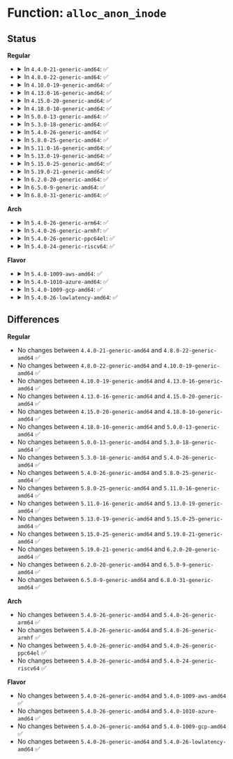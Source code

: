# Function: <code>alloc_anon_inode</code>

## Status
<b>Regular</b>
<ul>
<li>
<details>
<summary>In <code>4.4.0-21-generic-amd64</code>: ✅</summary>

```c
struct inode * alloc_anon_inode(struct super_block * s)
```

```json
{
  "name": "alloc_anon_inode",
  "collision_type": "Unique Global",
  "inline_type": "No",
  "funcs": [
    {
      "addr": 18446744071581157168,
      "name": "alloc_anon_inode",
      "external": true,
      "loc": "fs/libfs.c:1048",
      "file": "fs/libfs.c",
      "inline": "seen, unknown",
      "caller_inline": [],
      "caller_func": [
        "fs/anon_inodes.c:anon_inode_init",
        "fs/aio.c:SyS_io_setup"
      ]
    }
  ],
  "symbols": [
    {
      "addr": 18446744071581157168,
      "name": "alloc_anon_inode",
      "section": ".text",
      "bind": "STB_GLOBAL",
      "size": 167
    }
  ]
}
```
</details>
</li>
<li>
<details>
<summary>In <code>4.8.0-22-generic-amd64</code>: ✅</summary>

```c
struct inode * alloc_anon_inode(struct super_block * s)
```

```json
{
  "name": "alloc_anon_inode",
  "collision_type": "Unique Global",
  "inline_type": "No",
  "funcs": [
    {
      "addr": 18446744071581322176,
      "name": "alloc_anon_inode",
      "external": true,
      "loc": "fs/libfs.c:1071",
      "file": "fs/libfs.c",
      "inline": "seen, unknown",
      "caller_inline": [],
      "caller_func": [
        "mm/zsmalloc.c:zs_create_pool",
        "fs/anon_inodes.c:anon_inode_init",
        "fs/aio.c:aio_setup_ring",
        "drivers/virtio/virtio_balloon.c:virtballoon_probe"
      ]
    }
  ],
  "symbols": [
    {
      "addr": 18446744071581322176,
      "name": "alloc_anon_inode",
      "section": ".text",
      "bind": "STB_GLOBAL",
      "size": 167
    }
  ]
}
```
</details>
</li>
<li>
<details>
<summary>In <code>4.10.0-19-generic-amd64</code>: ✅</summary>

```c
struct inode * alloc_anon_inode(struct super_block * s)
```

```json
{
  "name": "alloc_anon_inode",
  "collision_type": "Unique Global",
  "inline_type": "No",
  "funcs": [
    {
      "addr": 18446744071581401360,
      "name": "alloc_anon_inode",
      "external": true,
      "loc": "fs/libfs.c:1079",
      "file": "fs/libfs.c",
      "inline": "seen, unknown",
      "caller_inline": [],
      "caller_func": [
        "mm/zsmalloc.c:zs_create_pool",
        "fs/anon_inodes.c:anon_inode_init",
        "fs/aio.c:aio_setup_ring",
        "drivers/virtio/virtio_balloon.c:virtballoon_probe"
      ]
    }
  ],
  "symbols": [
    {
      "addr": 18446744071581401360,
      "name": "alloc_anon_inode",
      "section": ".text",
      "bind": "STB_GLOBAL",
      "size": 155
    }
  ]
}
```
</details>
</li>
<li>
<details>
<summary>In <code>4.13.0-16-generic-amd64</code>: ✅</summary>

```c
struct inode * alloc_anon_inode(struct super_block * s)
```

```json
{
  "name": "alloc_anon_inode",
  "collision_type": "Unique Global",
  "inline_type": "No",
  "funcs": [
    {
      "addr": 18446744071581456432,
      "name": "alloc_anon_inode",
      "external": true,
      "loc": "fs/libfs.c:1084",
      "file": "fs/libfs.c",
      "inline": "seen, unknown",
      "caller_inline": [],
      "caller_func": [
        "mm/zsmalloc.c:zs_create_pool",
        "fs/anon_inodes.c:anon_inode_init",
        "fs/aio.c:aio_setup_ring",
        "drivers/virtio/virtio_balloon.c:virtballoon_probe"
      ]
    }
  ],
  "symbols": [
    {
      "addr": 18446744071581456432,
      "name": "alloc_anon_inode",
      "section": ".text",
      "bind": "STB_GLOBAL",
      "size": 159
    }
  ]
}
```
</details>
</li>
<li>
<details>
<summary>In <code>4.15.0-20-generic-amd64</code>: ✅</summary>

```c
struct inode * alloc_anon_inode(struct super_block * s)
```

```json
{
  "name": "alloc_anon_inode",
  "collision_type": "Unique Global",
  "inline_type": "No",
  "funcs": [
    {
      "addr": 18446744071581598416,
      "name": "alloc_anon_inode",
      "external": true,
      "loc": "fs/libfs.c:1084",
      "file": "fs/libfs.c",
      "inline": "seen, unknown",
      "caller_inline": [],
      "caller_func": [
        "mm/zsmalloc.c:zs_create_pool",
        "fs/anon_inodes.c:anon_inode_init",
        "fs/aio.c:aio_setup_ring",
        "drivers/virtio/virtio_balloon.c:virtballoon_probe"
      ]
    }
  ],
  "symbols": [
    {
      "addr": 18446744071581598416,
      "name": "alloc_anon_inode",
      "section": ".text",
      "bind": "STB_GLOBAL",
      "size": 159
    }
  ]
}
```
</details>
</li>
<li>
<details>
<summary>In <code>4.18.0-10-generic-amd64</code>: ✅</summary>

```c
struct inode * alloc_anon_inode(struct super_block * s)
```

```json
{
  "name": "alloc_anon_inode",
  "collision_type": "Unique Global",
  "inline_type": "No",
  "funcs": [
    {
      "addr": 18446744071581756016,
      "name": "alloc_anon_inode",
      "external": true,
      "loc": "fs/libfs.c:1123",
      "file": "fs/libfs.c",
      "inline": "seen, unknown",
      "caller_inline": [],
      "caller_func": [
        "mm/zsmalloc.c:zs_create_pool",
        "fs/anon_inodes.c:anon_inode_init",
        "fs/aio.c:aio_setup_ring",
        "drivers/virtio/virtio_balloon.c:virtballoon_probe"
      ]
    }
  ],
  "symbols": [
    {
      "addr": 18446744071581756016,
      "name": "alloc_anon_inode",
      "section": ".text",
      "bind": "STB_GLOBAL",
      "size": 155
    }
  ]
}
```
</details>
</li>
<li>
<details>
<summary>In <code>5.0.0-13-generic-amd64</code>: ✅</summary>

```c
struct inode * alloc_anon_inode(struct super_block * s)
```

```json
{
  "name": "alloc_anon_inode",
  "collision_type": "Unique Global",
  "inline_type": "No",
  "funcs": [
    {
      "addr": 18446744071581842544,
      "name": "alloc_anon_inode",
      "external": true,
      "loc": "fs/libfs.c:1123",
      "file": "fs/libfs.c",
      "inline": "seen, unknown",
      "caller_inline": [],
      "caller_func": [
        "mm/zsmalloc.c:zs_create_pool",
        "fs/anon_inodes.c:anon_inode_init",
        "fs/aio.c:aio_setup_ring",
        "drivers/virtio/virtio_balloon.c:virtballoon_probe"
      ]
    }
  ],
  "symbols": [
    {
      "addr": 18446744071581842544,
      "name": "alloc_anon_inode",
      "section": ".text",
      "bind": "STB_GLOBAL",
      "size": 155
    }
  ]
}
```
</details>
</li>
<li>
<details>
<summary>In <code>5.3.0-18-generic-amd64</code>: ✅</summary>

```c
struct inode * alloc_anon_inode(struct super_block * s)
```

```json
{
  "name": "alloc_anon_inode",
  "collision_type": "Unique Global",
  "inline_type": "No",
  "funcs": [
    {
      "addr": 18446744071581967088,
      "name": "alloc_anon_inode",
      "external": true,
      "loc": "fs/libfs.c:1142",
      "file": "fs/libfs.c",
      "inline": "seen, unknown",
      "caller_inline": [],
      "caller_func": [
        "mm/zsmalloc.c:zs_create_pool",
        "fs/anon_inodes.c:anon_inode_init",
        "fs/aio.c:aio_setup_ring",
        "drivers/virtio/virtio_balloon.c:virtballoon_probe",
        "drivers/dma-buf/dma-buf.c:dma_buf_export"
      ]
    }
  ],
  "symbols": [
    {
      "addr": 18446744071581967088,
      "name": "alloc_anon_inode",
      "section": ".text",
      "bind": "STB_GLOBAL",
      "size": 178
    }
  ]
}
```
</details>
</li>
<li>
<details>
<summary>In <code>5.4.0-26-generic-amd64</code>: ✅</summary>

```c
struct inode * alloc_anon_inode(struct super_block * s)
```

```json
{
  "name": "alloc_anon_inode",
  "collision_type": "Unique Global",
  "inline_type": "No",
  "funcs": [
    {
      "addr": 18446744071582040304,
      "name": "alloc_anon_inode",
      "external": true,
      "loc": "fs/libfs.c:1182",
      "file": "fs/libfs.c",
      "inline": "seen, unknown",
      "caller_inline": [],
      "caller_func": [
        "mm/zsmalloc.c:zs_create_pool",
        "fs/anon_inodes.c:anon_inode_init",
        "fs/aio.c:aio_setup_ring",
        "drivers/virtio/virtio_balloon.c:virtballoon_probe",
        "drivers/dma-buf/dma-buf.c:dma_buf_export"
      ]
    }
  ],
  "symbols": [
    {
      "addr": 18446744071582040304,
      "name": "alloc_anon_inode",
      "section": ".text",
      "bind": "STB_GLOBAL",
      "size": 178
    }
  ]
}
```
</details>
</li>
<li>
<details>
<summary>In <code>5.8.0-25-generic-amd64</code>: ✅</summary>

```c
struct inode * alloc_anon_inode(struct super_block * s)
```

```json
{
  "name": "alloc_anon_inode",
  "collision_type": "Unique Global",
  "inline_type": "No",
  "funcs": [
    {
      "addr": 18446744071582275024,
      "name": "alloc_anon_inode",
      "external": true,
      "loc": "fs/libfs.c:1218",
      "file": "fs/libfs.c",
      "inline": "seen, unknown",
      "caller_inline": [],
      "caller_func": [
        "mm/zsmalloc.c:zs_create_pool",
        "fs/anon_inodes.c:anon_inode_init",
        "fs/aio.c:aio_setup_ring",
        "drivers/virtio/virtio_balloon.c:virtballoon_probe",
        "drivers/char/mem.c:chr_dev_init",
        "drivers/dma-buf/dma-buf.c:dma_buf_export"
      ]
    }
  ],
  "symbols": [
    {
      "addr": 18446744071582275024,
      "name": "alloc_anon_inode",
      "section": ".text",
      "bind": "STB_GLOBAL",
      "size": 180
    }
  ]
}
```
</details>
</li>
<li>
<details>
<summary>In <code>5.11.0-16-generic-amd64</code>: ✅</summary>

```c
struct inode * alloc_anon_inode(struct super_block * s)
```

```json
{
  "name": "alloc_anon_inode",
  "collision_type": "Unique Global",
  "inline_type": "No",
  "funcs": [
    {
      "addr": 18446744071582325024,
      "name": "alloc_anon_inode",
      "external": true,
      "loc": "fs/libfs.c:1222",
      "file": "fs/libfs.c",
      "inline": "seen, unknown",
      "caller_inline": [],
      "caller_func": [
        "mm/zsmalloc.c:zs_create_pool",
        "fs/anon_inodes.c:anon_inode_init",
        "fs/aio.c:aio_setup_ring",
        "drivers/virtio/virtio_balloon.c:virtballoon_probe",
        "drivers/char/mem.c:chr_dev_init",
        "drivers/dma-buf/dma-buf.c:dma_buf_export"
      ]
    }
  ],
  "symbols": [
    {
      "addr": 18446744071582325024,
      "name": "alloc_anon_inode",
      "section": ".text",
      "bind": "STB_GLOBAL",
      "size": 180
    }
  ]
}
```
</details>
</li>
<li>
<details>
<summary>In <code>5.13.0-19-generic-amd64</code>: ✅</summary>

```c
struct inode * alloc_anon_inode(struct super_block * s)
```

```json
{
  "name": "alloc_anon_inode",
  "collision_type": "Unique Global",
  "inline_type": "No",
  "funcs": [
    {
      "addr": 18446744071582352960,
      "name": "alloc_anon_inode",
      "external": true,
      "loc": "fs/libfs.c:1220",
      "file": "fs/libfs.c",
      "inline": "seen, unknown",
      "caller_inline": [],
      "caller_func": [
        "kernel/resource.c:iomem_init_inode",
        "mm/zsmalloc.c:zs_create_pool",
        "fs/anon_inodes.c:anon_inode_init",
        "fs/anon_inodes.c:__anon_inode_getfile",
        "fs/aio.c:aio_setup_ring",
        "drivers/virtio/virtio_balloon.c:virtballoon_probe",
        "drivers/dma-buf/dma-buf.c:dma_buf_export"
      ]
    }
  ],
  "symbols": [
    {
      "addr": 18446744071582352960,
      "name": "alloc_anon_inode",
      "section": ".text",
      "bind": "STB_GLOBAL",
      "size": 180
    }
  ]
}
```
</details>
</li>
<li>
<details>
<summary>In <code>5.15.0-25-generic-amd64</code>: ✅</summary>

```c
struct inode * alloc_anon_inode(struct super_block * s)
```

```json
{
  "name": "alloc_anon_inode",
  "collision_type": "Unique Global",
  "inline_type": "No",
  "funcs": [
    {
      "addr": 18446744071582674048,
      "name": "alloc_anon_inode",
      "external": true,
      "loc": "fs/libfs.c:1204",
      "file": "fs/libfs.c",
      "inline": "seen, unknown",
      "caller_inline": [],
      "caller_func": [
        "kernel/resource.c:iomem_init_inode",
        "mm/zsmalloc.c:zs_create_pool",
        "fs/anon_inodes.c:anon_inode_init",
        "fs/anon_inodes.c:__anon_inode_getfile",
        "fs/aio.c:aio_setup_ring",
        "drivers/virtio/virtio_balloon.c:virtballoon_probe",
        "drivers/dma-buf/dma-buf.c:dma_buf_export"
      ]
    }
  ],
  "symbols": [
    {
      "addr": 18446744071582674048,
      "name": "alloc_anon_inode",
      "section": ".text",
      "bind": "STB_GLOBAL",
      "size": 183
    }
  ]
}
```
</details>
</li>
<li>
<details>
<summary>In <code>5.19.0-21-generic-amd64</code>: ✅</summary>

```c
struct inode * alloc_anon_inode(struct super_block * s)
```

```json
{
  "name": "alloc_anon_inode",
  "collision_type": "Unique Global",
  "inline_type": "No",
  "funcs": [
    {
      "addr": 18446744071583217984,
      "name": "alloc_anon_inode",
      "external": true,
      "loc": "fs/libfs.c:1220",
      "file": "fs/libfs.c",
      "inline": "seen, unknown",
      "caller_inline": [],
      "caller_func": [
        "kernel/resource.c:iomem_init_inode",
        "mm/zsmalloc.c:zs_create_pool",
        "fs/anon_inodes.c:anon_inode_init",
        "fs/anon_inodes.c:__anon_inode_getfile",
        "fs/aio.c:aio_setup_ring",
        "drivers/virtio/virtio_balloon.c:virtballoon_probe",
        "drivers/dma-buf/dma-buf.c:dma_buf_export"
      ]
    }
  ],
  "symbols": [
    {
      "addr": 18446744071583217984,
      "name": "alloc_anon_inode",
      "section": ".text",
      "bind": "STB_GLOBAL",
      "size": 169
    }
  ]
}
```
</details>
</li>
<li>
<details>
<summary>In <code>6.2.0-20-generic-amd64</code>: ✅</summary>

```c
struct inode * alloc_anon_inode(struct super_block * s)
```

```json
{
  "name": "alloc_anon_inode",
  "collision_type": "Unique Global",
  "inline_type": "No",
  "funcs": [
    {
      "addr": 18446744071583795760,
      "name": "alloc_anon_inode",
      "external": true,
      "loc": "fs/libfs.c:1237",
      "file": "fs/libfs.c",
      "inline": "seen, unknown",
      "caller_inline": [],
      "caller_func": [
        "kernel/resource.c:iomem_init_inode",
        "fs/anon_inodes.c:anon_inode_init",
        "fs/anon_inodes.c:__anon_inode_getfile",
        "fs/aio.c:aio_setup_ring",
        "drivers/dma-buf/dma-buf.c:dma_buf_export"
      ]
    }
  ],
  "symbols": [
    {
      "addr": 18446744071583795760,
      "name": "alloc_anon_inode",
      "section": ".text",
      "bind": "STB_GLOBAL",
      "size": 169
    }
  ]
}
```
</details>
</li>
<li>
<details>
<summary>In <code>6.5.0-9-generic-amd64</code>: ✅</summary>

```c
struct inode * alloc_anon_inode(struct super_block * s)
```

```json
{
  "name": "alloc_anon_inode",
  "collision_type": "Unique Global",
  "inline_type": "No",
  "funcs": [
    {
      "addr": 18446744071584013376,
      "name": "alloc_anon_inode",
      "external": true,
      "loc": "fs/libfs.c:1232",
      "file": "fs/libfs.c",
      "inline": "seen, unknown",
      "caller_inline": [],
      "caller_func": [
        "kernel/resource.c:iomem_init_inode",
        "fs/anon_inodes.c:anon_inode_init",
        "fs/anon_inodes.c:__anon_inode_getfile",
        "fs/aio.c:aio_setup_ring",
        "drivers/dma-buf/dma-buf.c:dma_buf_export"
      ]
    }
  ],
  "symbols": [
    {
      "addr": 18446744071584013376,
      "name": "alloc_anon_inode",
      "section": ".text",
      "bind": "STB_GLOBAL",
      "size": 166
    }
  ]
}
```
</details>
</li>
<li>
<details>
<summary>In <code>6.8.0-31-generic-amd64</code>: ✅</summary>

```c
struct inode * alloc_anon_inode(struct super_block * s)
```

```json
{
  "name": "alloc_anon_inode",
  "collision_type": "Unique Global",
  "inline_type": "No",
  "funcs": [
    {
      "addr": 18446744071584232384,
      "name": "alloc_anon_inode",
      "external": true,
      "loc": "fs/libfs.c:1543",
      "file": "fs/libfs.c",
      "inline": "seen, unknown",
      "caller_inline": [],
      "caller_func": [
        "kernel/resource.c:iomem_init_inode",
        "fs/anon_inodes.c:anon_inode_init",
        "fs/anon_inodes.c:__anon_inode_getfile",
        "fs/aio.c:aio_setup_ring",
        "drivers/dma-buf/dma-buf.c:dma_buf_export",
        "drivers/gpu/drm/drm_drv.c:drm_dev_init"
      ]
    }
  ],
  "symbols": [
    {
      "addr": 18446744071584232384,
      "name": "alloc_anon_inode",
      "section": ".text",
      "bind": "STB_GLOBAL",
      "size": 155
    }
  ]
}
```
</details>
</li>
</ul>
<b>Arch</b>
<ul>
<li>
<details>
<summary>In <code>5.4.0-26-generic-arm64</code>: ✅</summary>

```c
struct inode * alloc_anon_inode(struct super_block * s)
```

```json
{
  "name": "alloc_anon_inode",
  "collision_type": "Unique Global",
  "inline_type": "No",
  "funcs": [
    {
      "addr": 18446603336493565776,
      "name": "alloc_anon_inode",
      "external": true,
      "loc": "fs/libfs.c:1182",
      "file": "fs/libfs.c",
      "inline": "seen, unknown",
      "caller_inline": [],
      "caller_func": [
        "mm/zsmalloc.c:zs_create_pool",
        "fs/anon_inodes.c:anon_inode_init",
        "fs/aio.c:aio_setup_ring",
        "drivers/virtio/virtio_balloon.c:virtballoon_probe",
        "drivers/dma-buf/dma-buf.c:dma_buf_export"
      ]
    }
  ],
  "symbols": [
    {
      "addr": 18446603336493565776,
      "name": "alloc_anon_inode",
      "section": ".text",
      "bind": "STB_GLOBAL",
      "size": 180
    }
  ]
}
```
</details>
</li>
<li>
<details>
<summary>In <code>5.4.0-26-generic-armhf</code>: ✅</summary>

```c
struct inode * alloc_anon_inode(struct super_block * s)
```

```json
{
  "name": "alloc_anon_inode",
  "collision_type": "Unique Global",
  "inline_type": "No",
  "funcs": [
    {
      "addr": 3227114196,
      "name": "alloc_anon_inode",
      "external": true,
      "loc": "fs/libfs.c:1182",
      "file": "fs/libfs.c",
      "inline": "seen, unknown",
      "caller_inline": [],
      "caller_func": [
        "mm/zsmalloc.c:zs_create_pool",
        "fs/anon_inodes.c:anon_inode_init",
        "fs/aio.c:aio_setup_ring",
        "drivers/virtio/virtio_balloon.c:virtballoon_probe",
        "drivers/dma-buf/dma-buf.c:dma_buf_export"
      ]
    }
  ],
  "symbols": [
    {
      "addr": 3227114196,
      "name": "alloc_anon_inode",
      "section": ".text",
      "bind": "STB_GLOBAL",
      "size": 240
    }
  ]
}
```
</details>
</li>
<li>
<details>
<summary>In <code>5.4.0-26-generic-ppc64el</code>: ✅</summary>

```c
struct inode * alloc_anon_inode(struct super_block * s)
```

```json
{
  "name": "alloc_anon_inode",
  "collision_type": "Unique Global",
  "inline_type": "No",
  "funcs": [
    {
      "addr": 13835058055287143808,
      "name": "alloc_anon_inode",
      "external": true,
      "loc": "fs/libfs.c:1182",
      "file": "fs/libfs.c",
      "inline": "seen, unknown",
      "caller_inline": [],
      "caller_func": [
        "mm/zsmalloc.c:zs_create_pool",
        "fs/anon_inodes.c:anon_inode_init",
        "fs/aio.c:aio_setup_ring",
        "drivers/virtio/virtio_balloon.c:virtballoon_probe",
        "drivers/dma-buf/dma-buf.c:dma_buf_export"
      ]
    }
  ],
  "symbols": [
    {
      "addr": 13835058055287143808,
      "name": "alloc_anon_inode",
      "section": ".text",
      "bind": "STB_GLOBAL",
      "size": 220
    }
  ]
}
```
</details>
</li>
<li>
<details>
<summary>In <code>5.4.0-24-generic-riscv64</code>: ✅</summary>

```c
struct inode * alloc_anon_inode(struct super_block * s)
```

```json
{
  "name": "alloc_anon_inode",
  "collision_type": "Unique Global",
  "inline_type": "No",
  "funcs": [
    {
      "addr": 18446743936273223282,
      "name": "alloc_anon_inode",
      "external": true,
      "loc": "fs/libfs.c:1182",
      "file": "fs/libfs.c",
      "inline": "seen, unknown",
      "caller_inline": [],
      "caller_func": [
        "mm/zsmalloc.c:zs_create_pool",
        "fs/anon_inodes.c:anon_inode_init",
        "fs/aio.c:aio_setup_ring",
        "drivers/virtio/virtio_balloon.c:virtballoon_probe",
        "drivers/dma-buf/dma-buf.c:dma_buf_export"
      ]
    }
  ],
  "symbols": [
    {
      "addr": 18446743936273223282,
      "name": "alloc_anon_inode",
      "section": ".text",
      "bind": "STB_GLOBAL",
      "size": 146
    }
  ]
}
```
</details>
</li>
</ul>
<b>Flavor</b>
<ul>
<li>
<details>
<summary>In <code>5.4.0-1009-aws-amd64</code>: ✅</summary>

```c
struct inode * alloc_anon_inode(struct super_block * s)
```

```json
{
  "name": "alloc_anon_inode",
  "collision_type": "Unique Global",
  "inline_type": "No",
  "funcs": [
    {
      "addr": 18446744071582009040,
      "name": "alloc_anon_inode",
      "external": true,
      "loc": "fs/libfs.c:1182",
      "file": "fs/libfs.c",
      "inline": "seen, unknown",
      "caller_inline": [],
      "caller_func": [
        "mm/zsmalloc.c:zs_create_pool",
        "fs/anon_inodes.c:anon_inode_init",
        "fs/aio.c:aio_setup_ring",
        "drivers/virtio/virtio_balloon.c:virtballoon_probe",
        "drivers/dma-buf/dma-buf.c:dma_buf_export"
      ]
    }
  ],
  "symbols": [
    {
      "addr": 18446744071582009040,
      "name": "alloc_anon_inode",
      "section": ".text",
      "bind": "STB_GLOBAL",
      "size": 178
    }
  ]
}
```
</details>
</li>
<li>
<details>
<summary>In <code>5.4.0-1010-azure-amd64</code>: ✅</summary>

```c
struct inode * alloc_anon_inode(struct super_block * s)
```

```json
{
  "name": "alloc_anon_inode",
  "collision_type": "Unique Global",
  "inline_type": "No",
  "funcs": [
    {
      "addr": 18446744071581946608,
      "name": "alloc_anon_inode",
      "external": true,
      "loc": "fs/libfs.c:1182",
      "file": "fs/libfs.c",
      "inline": "seen, unknown",
      "caller_inline": [],
      "caller_func": [
        "mm/zsmalloc.c:zs_create_pool",
        "fs/anon_inodes.c:anon_inode_init",
        "fs/aio.c:aio_setup_ring",
        "drivers/virtio/virtio_balloon.c:virtballoon_probe",
        "drivers/dma-buf/dma-buf.c:dma_buf_export"
      ]
    }
  ],
  "symbols": [
    {
      "addr": 18446744071581946608,
      "name": "alloc_anon_inode",
      "section": ".text",
      "bind": "STB_GLOBAL",
      "size": 178
    }
  ]
}
```
</details>
</li>
<li>
<details>
<summary>In <code>5.4.0-1009-gcp-amd64</code>: ✅</summary>

```c
struct inode * alloc_anon_inode(struct super_block * s)
```

```json
{
  "name": "alloc_anon_inode",
  "collision_type": "Unique Global",
  "inline_type": "No",
  "funcs": [
    {
      "addr": 18446744071582000320,
      "name": "alloc_anon_inode",
      "external": true,
      "loc": "fs/libfs.c:1182",
      "file": "fs/libfs.c",
      "inline": "seen, unknown",
      "caller_inline": [],
      "caller_func": [
        "mm/zsmalloc.c:zs_create_pool",
        "fs/anon_inodes.c:anon_inode_init",
        "fs/aio.c:aio_setup_ring",
        "drivers/virtio/virtio_balloon.c:virtballoon_probe",
        "drivers/dma-buf/dma-buf.c:dma_buf_export"
      ]
    }
  ],
  "symbols": [
    {
      "addr": 18446744071582000320,
      "name": "alloc_anon_inode",
      "section": ".text",
      "bind": "STB_GLOBAL",
      "size": 178
    }
  ]
}
```
</details>
</li>
<li>
<details>
<summary>In <code>5.4.0-26-lowlatency-amd64</code>: ✅</summary>

```c
struct inode * alloc_anon_inode(struct super_block * s)
```

```json
{
  "name": "alloc_anon_inode",
  "collision_type": "Unique Global",
  "inline_type": "No",
  "funcs": [
    {
      "addr": 18446744071582071520,
      "name": "alloc_anon_inode",
      "external": true,
      "loc": "fs/libfs.c:1182",
      "file": "fs/libfs.c",
      "inline": "seen, unknown",
      "caller_inline": [],
      "caller_func": [
        "mm/zsmalloc.c:zs_create_pool",
        "fs/anon_inodes.c:anon_inode_init",
        "fs/aio.c:aio_setup_ring",
        "drivers/virtio/virtio_balloon.c:virtballoon_probe",
        "drivers/dma-buf/dma-buf.c:dma_buf_export"
      ]
    }
  ],
  "symbols": [
    {
      "addr": 18446744071582071520,
      "name": "alloc_anon_inode",
      "section": ".text",
      "bind": "STB_GLOBAL",
      "size": 178
    }
  ]
}
```
</details>
</li>
</ul>

## Differences
<b>Regular</b>
<ul>
<li>
No changes between <code>4.4.0-21-generic-amd64</code> and <code>4.8.0-22-generic-amd64</code> ✅
</li>
<li>
No changes between <code>4.8.0-22-generic-amd64</code> and <code>4.10.0-19-generic-amd64</code> ✅
</li>
<li>
No changes between <code>4.10.0-19-generic-amd64</code> and <code>4.13.0-16-generic-amd64</code> ✅
</li>
<li>
No changes between <code>4.13.0-16-generic-amd64</code> and <code>4.15.0-20-generic-amd64</code> ✅
</li>
<li>
No changes between <code>4.15.0-20-generic-amd64</code> and <code>4.18.0-10-generic-amd64</code> ✅
</li>
<li>
No changes between <code>4.18.0-10-generic-amd64</code> and <code>5.0.0-13-generic-amd64</code> ✅
</li>
<li>
No changes between <code>5.0.0-13-generic-amd64</code> and <code>5.3.0-18-generic-amd64</code> ✅
</li>
<li>
No changes between <code>5.3.0-18-generic-amd64</code> and <code>5.4.0-26-generic-amd64</code> ✅
</li>
<li>
No changes between <code>5.4.0-26-generic-amd64</code> and <code>5.8.0-25-generic-amd64</code> ✅
</li>
<li>
No changes between <code>5.8.0-25-generic-amd64</code> and <code>5.11.0-16-generic-amd64</code> ✅
</li>
<li>
No changes between <code>5.11.0-16-generic-amd64</code> and <code>5.13.0-19-generic-amd64</code> ✅
</li>
<li>
No changes between <code>5.13.0-19-generic-amd64</code> and <code>5.15.0-25-generic-amd64</code> ✅
</li>
<li>
No changes between <code>5.15.0-25-generic-amd64</code> and <code>5.19.0-21-generic-amd64</code> ✅
</li>
<li>
No changes between <code>5.19.0-21-generic-amd64</code> and <code>6.2.0-20-generic-amd64</code> ✅
</li>
<li>
No changes between <code>6.2.0-20-generic-amd64</code> and <code>6.5.0-9-generic-amd64</code> ✅
</li>
<li>
No changes between <code>6.5.0-9-generic-amd64</code> and <code>6.8.0-31-generic-amd64</code> ✅
</li>
</ul>
<b>Arch</b>
<ul>
<li>
No changes between <code>5.4.0-26-generic-amd64</code> and <code>5.4.0-26-generic-arm64</code> ✅
</li>
<li>
No changes between <code>5.4.0-26-generic-amd64</code> and <code>5.4.0-26-generic-armhf</code> ✅
</li>
<li>
No changes between <code>5.4.0-26-generic-amd64</code> and <code>5.4.0-26-generic-ppc64el</code> ✅
</li>
<li>
No changes between <code>5.4.0-26-generic-amd64</code> and <code>5.4.0-24-generic-riscv64</code> ✅
</li>
</ul>
<b>Flavor</b>
<ul>
<li>
No changes between <code>5.4.0-26-generic-amd64</code> and <code>5.4.0-1009-aws-amd64</code> ✅
</li>
<li>
No changes between <code>5.4.0-26-generic-amd64</code> and <code>5.4.0-1010-azure-amd64</code> ✅
</li>
<li>
No changes between <code>5.4.0-26-generic-amd64</code> and <code>5.4.0-1009-gcp-amd64</code> ✅
</li>
<li>
No changes between <code>5.4.0-26-generic-amd64</code> and <code>5.4.0-26-lowlatency-amd64</code> ✅
</li>
</ul>
